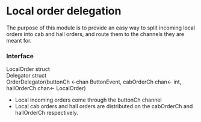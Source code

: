 Local order delegation
================
The purpose of this module is to provide an easy way to split incoming local orders into cab and hall orders,
and route them to the channels they are meant for.

### Interface
LocalOrder struct  
Delegator struct  
OrderDelegator(buttonCh <-chan ButtonEvent, cabOrderCh chan<- int, hallOrderCh chan<- LocalOrder)
* Local incoming orders come through the buttonCh channel
* Local cab orders and hall orders are distributed on the cabOrderCh and hallOrderCh respectively.
